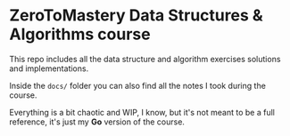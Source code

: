 # ZeroToMastery Data Structures & Algorithms course

This repo includes all the data structure and algorithm exercises solutions and implementations. 

Inside the `docs/` folder you can also find all the notes I took during the course. 

Everything is a bit chaotic and WIP, I know, but it's not meant to be a full reference, it's just my **Go** version of the course.